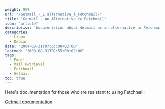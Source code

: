 ```yaml
---
weight: 999
url: "/Getmail_-_L'alternative_à_Fetchmail/"
title: "Getmail - An Alternative to Fetchmail"
icon: "article"
description: "Documentation about Getmail as an alternative to Fetchmail with a link to a PDF guide."
categories:
  - Linux
  - Debian
date: "2008-08-31T07:55:00+02:00"
lastmod: "2008-08-31T07:55:00+02:00"
tags:
  - Email
  - Mail Retrieval
  - Fetchmail
  - Getmail
toc: true
---
```


Here's documentation for those who are resistant to using Fetchmail:

[Getmail documentation](/pdf/getmail_debian.pdf)